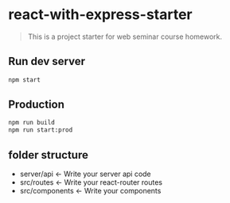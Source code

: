 # react-with-express-starter

> This is a project starter for web seminar course homework.

## Run dev server

```sh
npm start
```

## Production

```sh
npm run build
npm run start:prod
```

## folder structure

- server/api <- Write your server api code
- src/routes <- Write your react-router routes
- src/components <- Write your components
